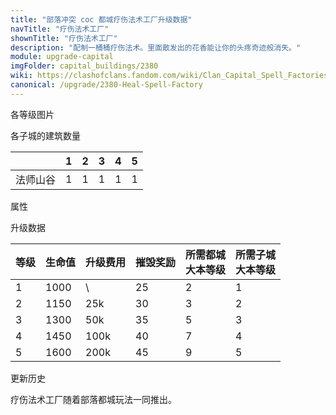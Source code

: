 ```yaml
---
title: "部落冲突 coc 都城疗伤法术工厂升级数据"
navTitle: "疗伤法术工厂"
shownTitle: "疗伤法术工厂"
description: "配制一桶桶疗伤法术。里面散发出的花香能让你的头疼奇迹般消失。"
module: upgrade-capital
imgFolder: capital_buildings/2380
wiki: https://clashofclans.fandom.com/wiki/Clan_Capital_Spell_Factories#Heal_Spell_Factory
canonical: /upgrade/2380-Heal-Spell-Factory
---
```


<UnitInfo :folder="$frontmatter.imgFolder" imgSrc="Heal_Spell_Factory5.png" :imgAlt="$frontmatter.navTitle"
    :description="$frontmatter.description"
    :isSmallImg="true" />

<SmallTitle>各等级图片</SmallTitle>

<Panel>
    <UnitImgGroup :folder="$frontmatter.imgFolder">
        <UnitImg imgTitle="废墟" imgSrc="Spell_Factory_Ruin.png" />
        <UnitImg imgTitle="1 级" imgSrc="Heal_Spell_Factory1.png" />
        <UnitImg imgTitle="2 级" imgSrc="Heal_Spell_Factory2.png" />
        <UnitImg imgTitle="3 级" imgSrc="Heal_Spell_Factory3.png" />
        <UnitImg imgTitle="4 级" imgSrc="Heal_Spell_Factory4.png" />
        <UnitImg imgTitle="5 级" imgSrc="Heal_Spell_Factory5.png" />
    </UnitImgGroup>
</Panel>

<SmallTitle>各子城的建筑数量</SmallTitle>

<DistrictTable>

|             |   1   |   2   |   3   |   4   |   5   |
|     ---     |  ---  |  ---  |  ---  |  ---  |  ---  |
|   法师山谷   |   1   |   1   |   1   |   1   |   1   |

</DistrictTable>

<SmallTitle>属性</SmallTitle>

<UnitProperties>
    <UnitProperty pKey="占地面积" pValue="3×3" />
    <UnitProperty pKey="判定面积" pValue="2×2" />
    <UnitProperty pKey="可配置的法术" pValue="<a href='/upgrade/2100-Healing-Spell'>疗伤法术</a>" />
</UnitProperties>

<SmallTitle>升级数据</SmallTitle>

<script setup>
const tableExtraInfo = [
    {
        "column": 2,
        "type": "cost",
        "icon": "Gold3",
        "noGoldPass": true
    },
    {
        "column": 3,
        "type": "number",
        "icon": "Gold3",
        "noGoldPass": true
    }
];
</script>

<UnitTable :tableExtraInfo="tableExtraInfo">

| 等级 | 生命值 | 升级费用 | 摧毁奖励 |所需都城<br>大本等级|所需子城<br>大本等级|
| ---- |   --- |   ---   |   ---    |        ---       |        ---        |
|   1  |  1000 |     \   |    25    |         2        |         1         |
|   2  |  1150 |   25k   |    30    |         3        |         2         |
|   3  |  1300 |   50k   |    35    |         5        |         3         |
|   4  |  1450 |  100k   |    40    |         7        |         4         |
|   5  |  1600 |  200k   |    45    |         9        |         5         |
</UnitTable>

<SmallTitle>更新历史</SmallTitle>

<Timeline>
    <TimelineItem date="2022/05/02">
        <TimelineRow>疗伤法术工厂随着部落都城玩法一同推出。</TimelineRow>
    </TimelineItem>
    <TimelineItem :historyBottom="true" />
</Timeline>